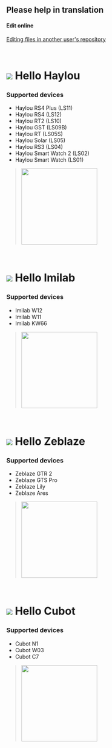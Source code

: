 ## Please help in translation

#### Edit online
[Editing files in another user's repository](https://docs.github.com/en/github/managing-files-in-a-repository/editing-files-in-another-users-repository)

<br>

# <img src="https://play-lh.googleusercontent.com/IRN8GXZC_LcV_JmlaqrEkfeigS3aMrEqItatKO7e53nkAX47PQuPz8loYV0erQPh3w=s48-rw"> Hello Haylou
### Supported devices
- Haylou RS4 Plus (LS11)
- Haylou RS4 (LS12)
- Haylou RT2 (LS10)
- Haylou GST (LS09B)
- Haylou RT (LS05S)
- Haylou Solar (LS05)
- Haylou RS3 (LS04)
- Haylou Smart Watch 2 (LS02)
- Haylou Smart Watch (LS01)
><a href="https://play.google.com/store/apps/details?id=hu.tiborsosdevs.haylou.hello" target="_blank">
><img src="https://play.google.com/intl/en_us/badges/static/images/badges/en_badge_web_generic.png" width="200">
></a>

<br>

# <img src="https://play-lh.googleusercontent.com/sIm_hSJg4qsanVoZRSvH-D7W1VRjskf-Vh75r1uwdmamCBotUNMasdhQBe1vhtjEba9K=s48-rw"> Hello Imilab
### Supported devices
- Imilab W12
- Imilab W11
- Imilab KW66
><a href="https://play.google.com/store/apps/details?id=hu.tiborsosdevs.imilab.hello" target="_blank">
><img src="https://play.google.com/intl/en_us/badges/static/images/badges/en_badge_web_generic.png" width="200">
></a>

<br>

# <img src="https://play-lh.googleusercontent.com/dn0iS7KiPmHd6dNuw2Mkl2mWv_AA8fJLzo3k9uoOT6ebpp_ObvhCqZBSYu5MiQD9SA=s48-rw"> Hello Zeblaze
### Supported devices
- Zeblaze GTR 2
- Zeblaze GTS Pro
- Zeblaze Lily
- Zeblaze Ares
><a href="https://play.google.com/store/apps/details?id=hu.tiborsosdevs.zeblaze.hello" target="_blank">
><img src="https://play.google.com/intl/en_us/badges/static/images/badges/en_badge_web_generic.png" width="200">
></a>

<br>

# <img src="https://play-lh.googleusercontent.com/xX8gICXEGSKvWSeeYbutolsA5axpy79qz28OQjS2kgFmj_k0nGh_LcWOhQ5v1puFhA=s48-rw"> Hello Cubot
### Supported devices
- Cubot N1
- Cubot W03
- Cubot C7
><a href="https://play.google.com/store/apps/details?id=hu.tiborsosdevs.cubot.hello" target="_blank">
><img src="https://play.google.com/intl/en_us/badges/static/images/badges/en_badge_web_generic.png" width="200">
></a>

